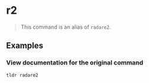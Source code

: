 # r2

> This command is an alias of `radare2`.

## Examples

### View documentation for the original command

```bash
tldr radare2
```
